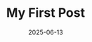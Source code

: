 ---
title: "My First Post"
date: 2025-06-13
draft: false
categories: ["Blog"]
tags: ["Hugo", "Tutorial"]
---